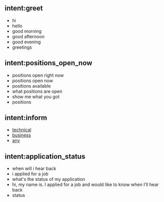 ## intent:greet
- hi
- hello
- good morning
- good afternoon
- good evening
- greetings

## intent:positions_open_now
- positions open right now
- positions open now
- positions available
- what positions are open
- show me what you got
- positions

## intent:inform
- [technical](role_type)
- [business](role_type)
- [any](role_type)

## intent:application_status
- when will i hear back
- i applied for a job
- what's the status of my application
- hi, my name is. I applied for a job and would like to know when I’ll hear back
- status
